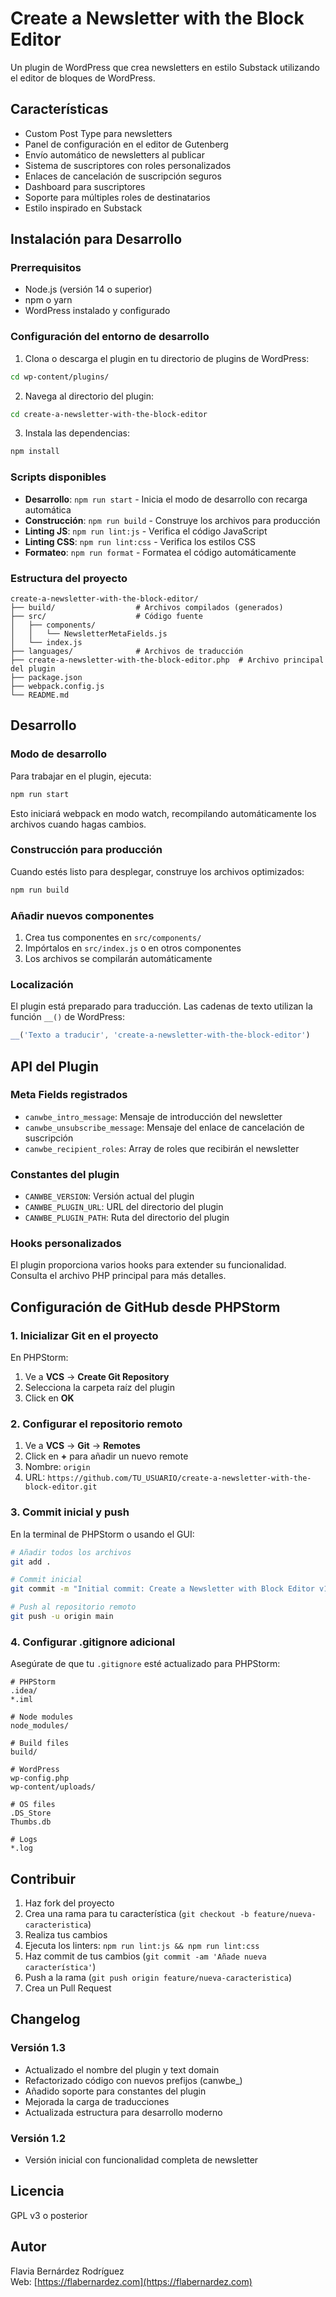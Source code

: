# Create a Newsletter with the Block Editor

Un plugin de WordPress que crea newsletters en estilo Substack utilizando el editor de bloques de WordPress.

## Características

- Custom Post Type para newsletters
- Panel de configuración en el editor de Gutenberg
- Envío automático de newsletters al publicar
- Sistema de suscriptores con roles personalizados
- Enlaces de cancelación de suscripción seguros
- Dashboard para suscriptores
- Soporte para múltiples roles de destinatarios
- Estilo inspirado en Substack

## Instalación para Desarrollo

### Prerrequisitos

- Node.js (versión 14 o superior)
- npm o yarn
- WordPress instalado y configurado

### Configuración del entorno de desarrollo

1. Clona o descarga el plugin en tu directorio de plugins de WordPress:
```bash
cd wp-content/plugins/
```

2. Navega al directorio del plugin:
```bash
cd create-a-newsletter-with-the-block-editor
```

3. Instala las dependencias:
```bash
npm install
```

### Scripts disponibles

- **Desarrollo**: `npm run start` - Inicia el modo de desarrollo con recarga automática
- **Construcción**: `npm run build` - Construye los archivos para producción
- **Linting JS**: `npm run lint:js` - Verifica el código JavaScript
- **Linting CSS**: `npm run lint:css` - Verifica los estilos CSS
- **Formateo**: `npm run format` - Formatea el código automáticamente

### Estructura del proyecto

```
create-a-newsletter-with-the-block-editor/
├── build/                  # Archivos compilados (generados)
├── src/                    # Código fuente
│   ├── components/
│   │   └── NewsletterMetaFields.js
│   └── index.js
├── languages/              # Archivos de traducción
├── create-a-newsletter-with-the-block-editor.php  # Archivo principal del plugin
├── package.json
├── webpack.config.js
└── README.md
```

## Desarrollo

### Modo de desarrollo

Para trabajar en el plugin, ejecuta:

```bash
npm run start
```

Esto iniciará webpack en modo watch, recompilando automáticamente los archivos cuando hagas cambios.

### Construcción para producción

Cuando estés listo para desplegar, construye los archivos optimizados:

```bash
npm run build
```

### Añadir nuevos componentes

1. Crea tus componentes en `src/components/`
2. Impórtalos en `src/index.js` o en otros componentes
3. Los archivos se compilarán automáticamente

### Localización

El plugin está preparado para traducción. Las cadenas de texto utilizan la función `__()` de WordPress:

```javascript
__('Texto a traducir', 'create-a-newsletter-with-the-block-editor')
```

## API del Plugin

### Meta Fields registrados

- `canwbe_intro_message`: Mensaje de introducción del newsletter
- `canwbe_unsubscribe_message`: Mensaje del enlace de cancelación de suscripción
- `canwbe_recipient_roles`: Array de roles que recibirán el newsletter

### Constantes del plugin

- `CANWBE_VERSION`: Versión actual del plugin
- `CANWBE_PLUGIN_URL`: URL del directorio del plugin
- `CANWBE_PLUGIN_PATH`: Ruta del directorio del plugin

### Hooks personalizados

El plugin proporciona varios hooks para extender su funcionalidad. Consulta el archivo PHP principal para más detalles.

## Configuración de GitHub desde PHPStorm

### 1. Inicializar Git en el proyecto

En PHPStorm:
1. Ve a **VCS** → **Create Git Repository**
2. Selecciona la carpeta raíz del plugin
3. Click en **OK**

### 2. Configurar el repositorio remoto

1. Ve a **VCS** → **Git** → **Remotes**
2. Click en **+** para añadir un nuevo remote
3. Nombre: `origin`
4. URL: `https://github.com/TU_USUARIO/create-a-newsletter-with-the-block-editor.git`

### 3. Commit inicial y push

En la terminal de PHPStorm o usando el GUI:

```bash
# Añadir todos los archivos
git add .

# Commit inicial
git commit -m "Initial commit: Create a Newsletter with Block Editor v1.3"

# Push al repositorio remoto
git push -u origin main
```

### 4. Configurar .gitignore adicional

Asegúrate de que tu `.gitignore` esté actualizado para PHPStorm:

```gitignore
# PHPStorm
.idea/
*.iml

# Node modules
node_modules/

# Build files
build/

# WordPress
wp-config.php
wp-content/uploads/

# OS files
.DS_Store
Thumbs.db

# Logs
*.log
```

## Contribuir

1. Haz fork del proyecto
2. Crea una rama para tu característica (`git checkout -b feature/nueva-caracteristica`)
3. Realiza tus cambios
4. Ejecuta los linters: `npm run lint:js && npm run lint:css`
5. Haz commit de tus cambios (`git commit -am 'Añade nueva característica'`)
6. Push a la rama (`git push origin feature/nueva-caracteristica`)
7. Crea un Pull Request

## Changelog

### Versión 1.3
- Actualizado el nombre del plugin y text domain
- Refactorizado código con nuevos prefijos (canwbe_)
- Añadido soporte para constantes del plugin
- Mejorada la carga de traducciones
- Actualizada estructura para desarrollo moderno

### Versión 1.2
- Versión inicial con funcionalidad completa de newsletter

## Licencia

GPL v3 o posterior

## Autor

Flavia Bernárdez Rodríguez  
Web: [https://flabernardez.com](https://flabernardez.com)
